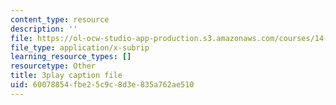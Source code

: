 ```yaml
---
content_type: resource
description: ''
file: https://ol-ocw-studio-app-production.s3.amazonaws.com/courses/14-01sc-principles-of-microeconomics-fall-2011/60078854fbe25c9c8d3e835a762ae510_WRuAAoyEmY0.vtt
file_type: application/x-subrip
learning_resource_types: []
resourcetype: Other
title: 3play caption file
uid: 60078854-fbe2-5c9c-8d3e-835a762ae510
---
```

